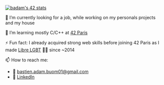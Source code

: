 [![badam's 42 stats](https://badge42.vercel.app/api/v2/cl29owout000609jx3hvrlsjk/stats?cursusId=21&coalitionId=47)](https://github.com/JaeSeoKim/badge42)

🔭 I’m currently looking for a job, while working on my personals projects and my house

🌱 I’m learning mostly C/C++ at [42 Paris](https://42.fr/)

⚡ Fun fact: I already acquired strong web skills before joining 42 Paris as I made [Libre LGBT](https://www.libre-lgbt.fr/) 🏳️‍🌈 since ~2014

📫 How to reach me:
  - 📧 bastien.adam.buom01@gmail.com
  - 🔗 [LinkedIn](https://www.linkedin.com/in/bastien-adam-buom01)

<!--
💼 Find out my portfolio here: https://bastien-adam.fr/projects

**Buom01/Buom01** is a ✨ _special_ ✨ repository because its `README.md` (this file) appears on your GitHub profile.

Here are some ideas to get you started:

- 🔭 I’m currently working on ...
- 🌱 I’m currently learning ...
- 👯 I’m looking to collaborate on ...
- 🤔 I’m looking for help with ...
- 💬 Ask me about ...
- 📫 How to reach me: ...
- 😄 Pronouns: ...
- ⚡ Fun fact: ...
-->

